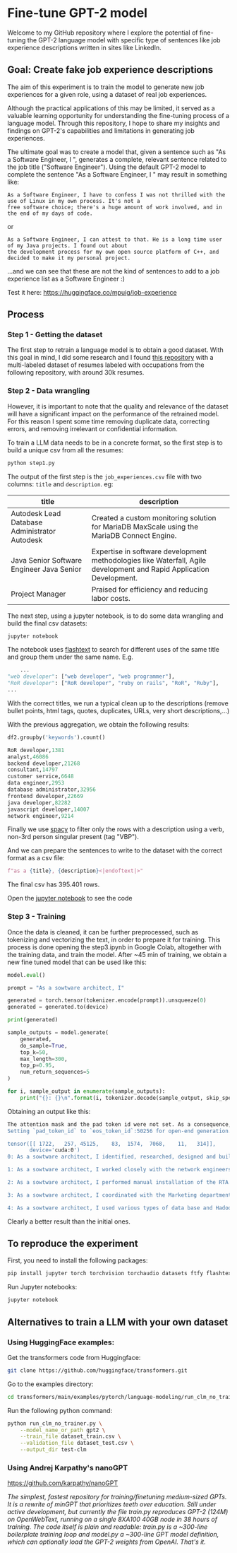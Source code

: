 # Fine-tune GPT-2 model

Welcome to my GitHub repository where I explore the potential of fine-tuning the GPT-2 language model with specific type
of sentences like job experience descriptions written in sites like LinkedIn.

## Goal: Create fake job experience descriptions

The aim of this experiment is to train the model to generate new job experiences for a given role, using a dataset of
real job experiences.

Although the practical applications of this may be limited, it served as a valuable learning opportunity for
understanding the fine-tuning process of a language model. Through this repository, I hope to share my insights and
findings on GPT-2's capabilities and limitations in generating job experiences.

The ultimate goal was to create a model that, given a sentence such as "As a Software Engineer, I ", generates a
complete, relevant sentence related to the job title ("Software Engineer"). Using the default GPT-2 model to complete
the sentence "As a Software Engineer, I " may result in something like:

```text
As a Software Engineer, I have to confess I was not thrilled with the use of Linux in my own process. It's not a
free software choice; there's a huge amount of work involved, and in the end of my days of code.
```

or

```text
As a Software Engineer, I can attest to that. He is a long time user of my Java projects. I found out about
the development process for my own open source platform of C++, and decided to make it my personal project.
```

...and we can see that these are not the kind of sentences to add to a job experience list as a Software Engineer :)

Test it here: https://huggingface.co/mpuig/job-experience

## Process

### Step 1 - Getting the dataset

The first step to retrain a language model is to obtain a good dataset. With this goal in mind, I did some research and
I found [this repository](https://github.com/florex/resume_corpus) with a multi-labeled dataset of resumes labeled with
occupations from the following repository, with around 30k resumes.

### Step 2 - Data wrangling

However, it is important to note that the quality and relevance of the dataset will have a significant impact on the
performance of the retrained model. For this reason I spent some time removing duplicate data, correcting errors, and
removing irrelevant or confidential information.

To train a LLM data needs to be in a concrete format, so the first step is to build a unique csv from all the resumes:

```bash
python step1.py
```

The output of the first step is the `job_experiences.csv` file with two columns: `title` and `description`. eg:

| title                                         | description                                                                                                          |
|-----------------------------------------------|----------------------------------------------------------------------------------------------------------------------|
| Autodesk Lead Database Administrator Autodesk | Created a custom monitoring solution for MariaDB MaxScale using the MariaDB Connect Engine.                          |
| Java Senior Software Engineer Java Senior     | Expertise in software development methodologies like Waterfall, Agile development and Rapid Application Development. |
| Project Manager                               | Praised for efficiency and reducing labor costs.                                                                     |

The next step, using a jupyter notebook, is to do some data wrangling and build the final csv datasets:

```bash
jupyter notebook
```

The notebook uses [flashtext](https://github.com/vi3k6i5/flashtext) to search for different uses of the same title and
group them under the same name. E.g.

```python
    ...
"web developer": ["web developer", "web programmer"],
"RoR developer": ["RoR developer", "ruby on rails", "RoR", "Ruby"],
...
```

With the correct titles, we run a typical clean up to the descriptions (remove bullet points, html tags, quotes,
duplicates, URLs, very short descriptions,...)

With the previous aggregation, we obtain the following results:

```python
df2.groupby('keywords').count()

RoR developer,1381
analyst,46086
backend developer,21268
consultant,14797
customer service,6648
data engineer,2953
database administrator,32956
frontend developer,22669
java developer,82282
javascript developer,14007
network engineer,9214
```

Finally we use [spacy](https://spacy.io/) to filter only the rows with a description using a verb, non-3rd person
singular present (tag "VBP").

And we can prepare the sentences to write to the dataset with the correct format as a csv file:

```python
f"as a {title}, {description}<|endoftext|>"
```

The final csv has 395.401 rows.

Open the [jupyter notebook](step2.ipynb) to see the code

### Step 3 - Training

Once the data is cleaned, it can be further preprocessed, such as tokenizing and vectorizing the text, in order to
prepare it for training. This process is done opening the step3.ipynb in Google Colab, altogether with the training
data, and train the model.
After ~45 min of training, we obtain a new fine tuned model that can be used like this:

```python
model.eval()

prompt = "As a sowtware architect, I"

generated = torch.tensor(tokenizer.encode(prompt)).unsqueeze(0)
generated = generated.to(device)

print(generated)

sample_outputs = model.generate(
    generated,
    do_sample=True,
    top_k=50,
    max_length=300,
    top_p=0.95,
    num_return_sequences=5
)

for i, sample_output in enumerate(sample_outputs):
    print("{}: {}\n".format(i, tokenizer.decode(sample_output, skip_special_tokens=True)))
```

Obtaining an output like this:

```bash
The attention mask and the pad token id were not set. As a consequence, you may observe unexpected behavior. Please pass your input's `attention_mask` to obtain reliable results.
Setting `pad_token_id` to `eos_token_id`:50256 for open-end generation.

tensor([[ 1722,   257, 45125,    83,  1574,  7068,    11,   314]],
       device='cuda:0')
0: As a sowtware architect, I identified, researched, designed and built the architecture of the SCCM platform.

1: As a sowtware architect, I worked closely with the network engineers to integrate the business logic to the application.

2: As a sowtware architect, I performed manual installation of the RTA server using SSIS.

3: As a sowtware architect, I coordinated with the Marketing department to identify problems encountered and provide solutions to resolve them.

4: As a sowtware architect, I used various types of data base and Hadoop/Hibernate relational databases, including MySQL, MongoDB, Cassandra to extract information from the database and to insert/delete data from the database.

```

Clearly a better result than the initial ones.

## To reproduce the experiment

First, you need to install the following packages:

```bash
pip install jupyter torch torchvision torchaudio datasets ftfy flashtext pandas numpy scikit-learn accelerate
```

Run Jupyter notebooks:

```bash
jupyter notebook
```

## Alternatives to train a LLM with your own dataset

### Using HuggingFace examples:

Get the transformers code from Huggingface:

```bash
git clone https://github.com/huggingface/transformers.git
```

Go to the examples directory:

```bash
cd transformers/main/examples/pytorch/language-modeling/run_clm_no_trainer.py
```

Run the following python command:

```bash
python run_clm_no_trainer.py \
    --model_name_or_path gpt2 \
    --train_file dataset_train.csv \
    --validation_file dataset_test.csv \
    --output_dir test-clm
```

### Using Andrej Karpathy's nanoGPT

https://github.com/karpathy/nanoGPT

_The simplest, fastest repository for training/finetuning medium-sized GPTs. It is a rewrite of minGPT that prioritizes
teeth over education. Still under active development, but currently the file train.py reproduces GPT-2 (124M) on
OpenWebText, running on a single 8XA100 40GB node in 38 hours of training. The code itself is plain and readable:
train.py is a ~300-line boilerplate training loop and model.py a ~300-line GPT model definition, which can optionally
load the GPT-2 weights from OpenAI. That's it._
